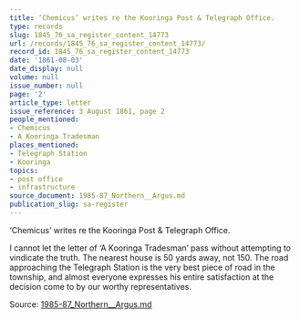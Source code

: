 ```yaml
---
title: ‘Chemicus’ writes re the Kooringa Post & Telegraph Office.
type: records
slug: 1845_76_sa_register_content_14773
url: /records/1845_76_sa_register_content_14773/
record_id: 1845_76_sa_register_content_14773
date: '1861-08-03'
date_display: null
volume: null
issue_number: null
page: '2'
article_type: letter
issue_reference: 3 August 1861, page 2
people_mentioned:
- Chemicus
- A Kooringa Tradesman
places_mentioned:
- Telegraph Station
- Kooringa
topics:
- post office
- infrastructure
source_document: 1985-87_Northern__Argus.md
publication_slug: sa-register
---
```


‘Chemicus’ writes re the Kooringa Post & Telegraph Office.

I cannot let the letter of ‘A Kooringa Tradesman’ pass without attempting to vindicate the truth.  The nearest house is 50 yards away, not 150.  The road approaching the Telegraph Station is the very best piece of road in the township, and almost everyone expresses his entire satisfaction at the decision come to by our worthy representatives.

Source: [1985-87_Northern__Argus.md](/downloads/markdown/1985-87_Northern__Argus.md)

